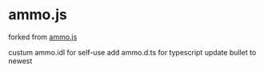 ammo.js
=======

forked from [ammo.js](https://github.com/kripken/ammo.js)

custum ammo.idl for self-use
add ammo.d.ts for typescript
update bullet to newest
